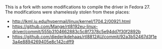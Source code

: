 This is a fork with some modifications to compile the driver in Fedora 27. The modifications were shamelessly stolen from these places:

* http://lkml.iu.edu/hypermail/linux/kernel/1704.2/00921.html
* https://github.com/Mange/rtl8192eu-linux-driver/commit/555b3104662883c5c8f7378c5e94dd7f30f2892b
* https://github.com/diederikdehaas/rtl8812AU/commit/92a3b52467d3f1e3a4e8894269405e8c142cdff9
